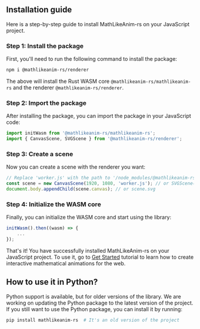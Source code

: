 ## Installation guide
Here is a step-by-step guide to install MathLikeAnim-rs on your JavaScript project.
### Step 1: Install the package
First, you'll need to run the following command to install the package:
```bash
npm i @mathlikeanim-rs/renderer
```
The above will install the Rust WASM core `@mathlikeanim-rs/mathlikeanim-rs` and the renderer `@mathlikeanim-rs/renderer`.
### Step 2: Import the package
After installing the package, you can import the package in your JavaScript code:
```javascript
import initWasm from '@mathlikeanim-rs/mathlikeanim-rs';
import { CanvasScene, SVGScene } from '@mathlikeanim-rs/renderer';
```

### Step 3: Create a scene
Now you can create a scene with the renderer you want:
```javascript
// Replace 'worker.js' with the path to '/node_modules/@mathlikeanim-rs/renderer/dist/offscreen-canvas-worker.js'
const scene = new CanvasScene(1920, 1080, 'worker.js'); // or SVGScene(1920, 1080)
document.body.appendChild(scene.canvas); // or scene.svg
```

### Step 4: Initialize the WASM core
Finally, you can initialize the WASM core and start using the library:
```javascript
initWasm().then((wasm) => {
    ...
});
```
That's it! You have successfully installed MathLikeAnim-rs on your JavaScript project. To use it, go to [Get Started](./tutorial-Get%20started.html) tutorial to learn how to create interactive mathematical animations for the web.

## How to use it in Python?
Python support is available, but for older versions of the library. We are working on updating the Python package to the latest version of the project. If you still want to use the Python package, you can install it by running:
```bash
pip install mathlikeanim-rs  # It's an old version of the project
```